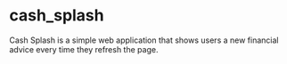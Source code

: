 # cash_splash
Cash Splash is a simple web application that shows users a new financial advice every time they refresh the page.
